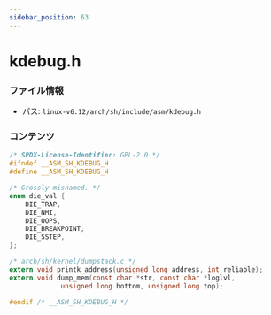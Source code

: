 ```yaml
---
sidebar_position: 63
---
```

# kdebug.h

### ファイル情報

- パス: `linux-v6.12/arch/sh/include/asm/kdebug.h`

### コンテンツ

```h
/* SPDX-License-Identifier: GPL-2.0 */
#ifndef __ASM_SH_KDEBUG_H
#define __ASM_SH_KDEBUG_H

/* Grossly misnamed. */
enum die_val {
	DIE_TRAP,
	DIE_NMI,
	DIE_OOPS,
	DIE_BREAKPOINT,
	DIE_SSTEP,
};

/* arch/sh/kernel/dumpstack.c */
extern void printk_address(unsigned long address, int reliable);
extern void dump_mem(const char *str, const char *loglvl,
		     unsigned long bottom, unsigned long top);

#endif /* __ASM_SH_KDEBUG_H */

```
